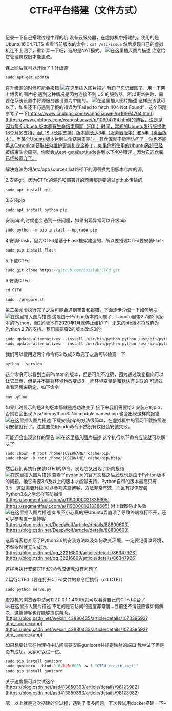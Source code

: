 ﻿---
title: CTFd平台搭建（文件方式）
categories: 学习笔记
tags:
- Ubuntu
- CTF
---
<escape><!-- more --></escape> 

记录一下自己搭建过程中踩的坑
没有云服务器，在虚拟机中搭建的，使用的是Ubuntu16.04.7LTS
查看当前版本的命令：`cat /etc/issue`
然后发现自己的虚拟机连不上网了，重新弄一下吧，选的是NAT模式。
![在这里插入图片描述](https://img-blog.csdnimg.cn/20200912164424975.png?x-oss-process=image/watermark,type_ZmFuZ3poZW5naGVpdGk,shadow_10,text_aHR0cHM6Ly9ibG9nLmNzZG4ubmV0L0FsaWVuRW93eW5XYW4=,size_16,color_FFFFFF,t_70#pic_center)
注意给它管理员权限才能更改。

连上网后就可以开始了
1.升级源

```c
sudo apt-get update
```
在升级源的时候可能会报错
![在这里插入图片描述](https://img-blog.csdnimg.cn/2020091216540780.png?x-oss-process=image/watermark,type_ZmFuZ3poZW5naGVpdGk,shadow_10,text_aHR0cHM6Ly9ibG9nLmNzZG4ubmV0L0FsaWVuRW93eW5XYW4=,size_16,color_FFFFFF,t_70#pic_center)
我自己忘记截图了，用一下网上博客的图片吧
遇到这种情况是因为连接不到 US 的服务器，所以更新失败，需要在系统设置中将源服务器设置为中国的。
![在这里插入图片描述](https://img-blog.csdnimg.cn/20200912165825384.png?x-oss-process=image/watermark,type_ZmFuZ3poZW5naGVpdGk,shadow_10,text_aHR0cHM6Ly9ibG9nLmNzZG4ubmV0L0FsaWVuRW93eW5XYW4=,size_16,color_FFFFFF,t_70#pic_center)
这样应该就可以了，如果还不巧遇到了报的错误为”Failed to fetch 404 Not Found”，这个问题参考了一下[https://www.cnblogs.com/wangshaowei/p/10994764.html](https://www.cnblogs.com/wangshaowei/p/10994764.html)的博客，说是是因为每个Ubuntu版本都有生命结束周期（EOL）时间，常规的Ubuntu发行版提供18个月的支持，而LTS（长期支持）版本则长达3年（服务器版本）和5年（桌面版本）。当某个Ubuntu版本达到生命结束周期时，其仓库就不能再访问了，你也不能再从Canonical获取任何维护更新和安全补丁。如果你所使用的Ubuntu系统已经被结束生命周期，你就会从apt-get或aptitude得到以下404错误，因为它的仓库已经被遗弃了。

解决方法为将/etc/apt/sources.list路径下的源替换为旧版本仓库的源。

2.安装git，因为CTFd的源码和部署好的题目都是要通过github传输的
```c
sudo apt install git
```
3.安装pip　　
```c
sudo apt install python-pip
```
安装pip的时候也会遇到一些问题，如果出现异常可以升级pip
```c
sudo python -m pip install --upgrade pip
```
4.安装Flask，因为CTFd是基于Flask框架建造的，所以要搭建CTFd要安装Flask
```c
sudo pip install Flask
```
5.下载CTFd
```c
sudo git clone https://github.com/isislab/CTFd.git
```
6.安装CTFd
```c
cd CTFd
```
```c
sudo ./prepare.sh
```
第二条命令执行完了之后可能会遇到警告和报错，下面逐步介绍一下如何解决
![在这里插入图片描述](https://img-blog.csdnimg.cn/20200912171919176.png#pic_center)
这是由于Python版本的问题了，Ubuntu自带2.7和3.5版本的Python，而2的版本在2020年1月就停止维护了，未来的pip版本将放弃对Python 2.7的支持。我们需要将2的版本改成3的。

```c
sudo update-alternatives --install /usr/bin/python python /usr/bin/python2 100
sudo update-alternatives --install /usr/bin/python python /usr/bin/python3 150
```
我们可以使用这两个命令将2 改成3 
改完了之后可以检查一下

```c
python --version
```
这个命令可以看到当前Pyhton的版本，但是可能不准确，因为通过改变指向可以让它显示，但是并不能将环境也改变成3 ，而环境变量是和默认有关联的
可通过查看环境来确定，如下命令

```c
env python
```
如果此时显示的是3 的版本那就是成功改变了
接下来我们需要给3 安装它的pip，否则它会出现
/usr/bin/python3: No module named pip
也会出现这样的报错
![在这里插入图片描述](https://img-blog.csdnimg.cn/20200912173314758.png?x-oss-process=image/watermark,type_ZmFuZ3poZW5naGVpdGk,shadow_10,text_aHR0cHM6Ly9ibG9nLmNzZG4ubmV0L0FsaWVuRW93eW5XYW4=,size_16,color_FFFFFF,t_70#pic_center)
下载安装pip的方法很简单，在虚拟机中的官网下载按照说明安装就行了。注意要使用sudo命令不然没有权限会安装失败。

可能还会出现这样的警告
![在这里插入图片描述](https://img-blog.csdnimg.cn/20200912174111985.png#pic_center)
这个执行以下命令应该就可以解决了

```c
sudo chown -R root /home/$USERNAME/.cache/pip/
sudo chown -R root /home/$USERNAME/.cache/pip/http/
```

然后我们再执行安装CTFd的命令，发现它又出现了新的报错
![在这里插入图片描述](https://img-blog.csdnimg.cn/20200912174603106.png#pic_center)
查看了pydantic的官方文档之后发现也是由于Pyhton版本的问题，他它需要3.6及以上的版本才能够支持，Python自带的版本最高只有3.5，这就需要升级
可以参考这篇博客，方法非常有效，而且有提供安装Python3.6之后怎样预防崩溃
[https://segmentfault.com/a/1190000021838605](https://segmentfault.com/a/1190000021838605)
附上截图防止失效
![在这里插入图片描述](https://img-blog.csdnimg.cn/20200912175157339.png?x-oss-process=image/watermark,type_ZmFuZ3poZW5naGVpdGk,shadow_10,text_aHR0cHM6Ly9ibG9nLmNzZG4ubmV0L0FsaWVuRW93eW5XYW4=,size_16,color_FFFFFF,t_70#pic_center)
如果不小心真的把Ubuntu弄崩溃了导致终端框打不开，还可以参考这一篇博客
[https://blog.csdn.net/DeepWolf/article/details/88800603](https://blog.csdn.net/DeepWolf/article/details/88800603)

这篇博客也介绍了Python3.6的安装方法以及如何改变环境，一定要记得改环境，不然依然就无法成功。
[https://blog.csdn.net/qq_32216809/article/details/86347926](https://blog.csdn.net/qq_32216809/article/details/86347926)

这样再执行安装CTFd的命令应该就没有问题了

7.运行CTFd（要在打开CTFd文件的命令后执行（cd CTF））
```c
sudo python serve.py
```
虚拟机的浏览器中访问127.0.0.1：4000/就可以看待自己的CTFd平台了
![在这里插入图片描述](https://img-blog.csdnimg.cn/20200912180012276.png?x-oss-process=image/watermark,type_ZmFuZ3poZW5naGVpdGk,shadow_10,text_aHR0cHM6Ly9ibG9nLmNzZG4ubmV0L0FsaWVuRW93eW5XYW4=,size_16,color_FFFFFF,t_70#pic_center)
不足的是它访问的速度非常慢…目前还不清楚应该如何解决，这篇博客也许能够提供帮助。
[https://blog.csdn.net/weixin_43880435/article/details/107339592?utm_source=app](https://blog.csdn.net/weixin_43880435/article/details/107339592?utm_source=app)

如果想要让它在物理机中访问需要安装gunicorn并规定映射的端口
我尝试了但是没有成功，大家可以试一试。

```c
sudo pip install gunicorn
sudo gunicorn --bind 0.0.0.0:8000 -w 1 "CTFd:create_app()"
sudo pip install gunicorn
```
关于速度慢可以尝试这个
[https://blog.csdn.net/asd413850393/article/details/98123982](https://blog.csdn.net/asd413850393/article/details/98123982)

嗯，以上就是这次搭建的全过程，遇到了很多问题，下次尝试用docker搭建一下~
